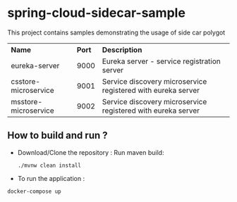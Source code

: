 # spring-cloud-sidecar-sample
This project contains samples demonstrating the usage of side car polygot

<table>


 <tr>
    <th style="text-align:left">Name</th>
    <th style="text-align:left">Port</th> 
    <th style="text-align:left">Description</th>
  </tr>
  <tr>
    <td>eureka-server</td>
    <td>9000</td>
    <td>Eureka server - service registration server</td>
  </tr>
  <tr>
    <td>csstore-microservice</td>
    <td>9001</td>
    <td>Service discovery microservice registered with eureka server</td>
  </tr>
  <tr>
    <td>msstore-microservice</td>
    <td>9002</td>
    <td>Service discovery microservice registered with eureka server</td>
  </tr>
</table>


## How to build and run ?

 * Download/Clone the repository : 
   Run maven build: 

   ```
   ./mvnw clean install

   ```

 * To run the application :

  ```
  docker-compose up
  
  ```